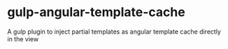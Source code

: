 # gulp-angular-template-cache
A gulp plugin to inject partial templates as angular template cache directly in the view
